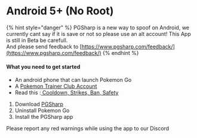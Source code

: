 # Android 5+ \(No Root\)

{% hint style="danger" %}
PGSharp is a new way to spoof on Android, we currently cant say if it is save or not so please use an alt account! This App is still in Beta be carefull.  
And please send feedback to [https://www.pgsharp.com/feedback/](https://www.pgsharp.com/feedback/)
{% endhint %}



#### What you need to get started

* An android phone that can launch Pokemon Go
* A [Pokemon Trainer Club Account](https://club.pokemon.com/)
* Read this :[ Cooldown, Strikes, Ban, Safety](../links-faqs-error/cooldown-strikes-ban-safety.md)

1. Download [PGSharp](https://www.pgsharp.com/)
2. Uninstall Pokemon Go
3. Install the PGSharp app 

Please report any red warnings while using the app to our Discord



